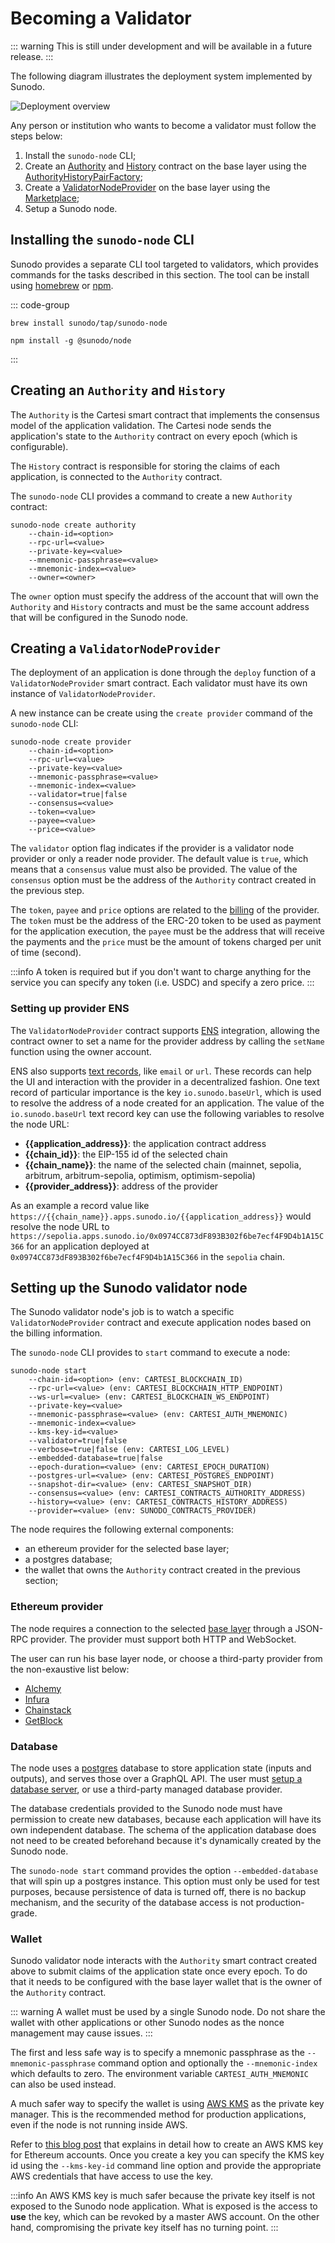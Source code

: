 # Becoming a Validator

::: warning
This is still under development and will be available in a future release.
:::

The following diagram illustrates the deployment system implemented by Sunodo.

![Deployment overview](./deploy-overview.png)

Any person or institution who wants to become a validator must follow the steps below:

1. Install the `sunodo-node` CLI;
2. Create an [Authority](https://github.com/cartesi/rollups-contracts/blob/v1.2.0/onchain/rollups/contracts/consensus/authority/Authority.sol) and [History](https://github.com/cartesi/rollups-contracts/blob/v1.2.0/onchain/rollups/contracts/history/History.sol) contract on the base layer using the [AuthorityHistoryPairFactory](https://github.com/cartesi/rollups-contracts/blob/v1.2.0/onchain/rollups/contracts/consensus/authority/AuthorityHistoryPairFactory.sol);
3. Create a [ValidatorNodeProvider](https://github.com/sunodo/sunodo/blob/%40sunodo/contracts%400.4.0/packages/contracts/contracts/provider/NodeProvider.sol) on the base layer using the [Marketplace](https://github.com/sunodo/sunodo/blob/%40sunodo/contracts%400.4.0/packages/contracts/contracts/marketplace/Marketplace.sol);
4. Setup a Sunodo node.

## Installing the `sunodo-node` CLI

Sunodo provides a separate CLI tool targeted to validators, which provides commands for the tasks described in this section. The tool can be install using [homebrew](https://brew.sh) or [npm](https://www.npmjs.com).

::: code-group

```shell [brew]
brew install sunodo/tap/sunodo-node
```

```shell [npm]
npm install -g @sunodo/node
```

:::

## Creating an `Authority` and `History`

The `Authority` is the Cartesi smart contract that implements the consensus model of the application validation. The Cartesi node sends the application's state to the `Authority` contract on every epoch (which is configurable).

The `History` contract is responsible for storing the claims of each application, is connected to the `Authority` contract.

The `sunodo-node` CLI provides a command to create a new `Authority` contract:

```shell
sunodo-node create authority
    --chain-id=<option>
    --rpc-url=<value>
    --private-key=<value>
    --mnemonic-passphrase=<value>
    --mnemonic-index=<value>
    --owner=<owner>
```

The `owner` option must specify the address of the account that will own the `Authority` and `History` contracts and must be the same account address that will be configured in the Sunodo node.

## Creating a `ValidatorNodeProvider`

The deployment of an application is done through the `deploy` function of a `ValidatorNodeProvider` smart contract. Each validator must have its own instance of `ValidatorNodeProvider`.

A new instance can be create using the `create provider` command of the `sunodo-node` CLI:

```shell
sunodo-node create provider
    --chain-id=<option>
    --rpc-url=<value>
    --private-key=<value>
    --mnemonic-passphrase=<value>
    --mnemonic-index=<value>
    --validator=true|false
    --consensus=<value>
    --token=<value>
    --payee=<value>
    --price=<value>
```

The `validator` option flag indicates if the provider is a validator node provider or only a reader node provider. The default value is `true`, which means that a `consensus` value must also be provided. The value of the `consensus` option must be the address of the `Authority` contract created in the previous step.

The `token`, `payee` and `price` options are related to the [billing](./billing) of the provider. The `token` must be the address of the ERC-20 token to be used as payment for the application execution, the `payee` must be the address that will receive the payments and the `price` must be the amount of tokens charged per unit of time (second).

:::info
A token is required but if you don't want to charge anything for the service you can specify any token (i.e. USDC) and specify a zero price.
:::

### Setting up provider ENS

The `ValidatorNodeProvider` contract supports [ENS](https://app.ens.domains) integration, allowing the contract owner to set a name for the provider address by calling the `setName` function using the owner account.

ENS also supports [text records](https://docs.ens.domains/ens-improvement-proposals/ensip-5-text-records), like `email` or `url`. These records can help the UI and interaction with the provider in a decentralized fashion. One text record of particular importance is the key `io.sunodo.baseUrl`, which is used to resolve the address of a node created for an application. The value of the `io.sunodo.baseUrl` text record key can use the following variables to resolve the node URL:

<!-- markdownlint-disable MD033 -->

-   <span v-pre>**{{application_address}}**</span>: the application contract address
-   <span v-pre>**{{chain_id}}**</span>: the EIP-155 id of the selected chain
-   <span v-pre>**{{chain_name}}**</span>: the name of the selected chain (mainnet, sepolia, arbitrum, arbitrum-sepolia, optimism, optimism-sepolia)
-   <span v-pre>**{{provider_address}}**</span>: address of the provider

As an example a record value like <span v-pre>`https://{{chain_name}}.apps.sunodo.io/{{application_address}}`</span> would resolve the node URL to `https://sepolia.apps.sunodo.io/0x0974CC873dF893B302f6be7ecf4F9D4b1A15C366` for an application deployed at `0x0974CC873dF893B302f6be7ecf4F9D4b1A15C366` in the `sepolia` chain.

<!-- markdownlint-enable MD033 -->

## Setting up the Sunodo validator node

The Sunodo validator node's job is to watch a specific `ValidatorNodeProvider` contract and execute application nodes based on the billing information.

The `sunodo-node` CLI provides to `start` command to execute a node:

```shell
sunodo-node start
    --chain-id=<option> (env: CARTESI_BLOCKCHAIN_ID)
    --rpc-url=<value> (env: CARTESI_BLOCKCHAIN_HTTP_ENDPOINT)
    --ws-url=<value> (env: CARTESI_BLOCKCHAIN_WS_ENDPOINT)
    --private-key=<value>
    --mnemonic-passphrase=<value> (env: CARTESI_AUTH_MNEMONIC)
    --mnemonic-index=<value>
    --kms-key-id=<value>
    --validator=true|false
    --verbose=true|false (env: CARTESI_LOG_LEVEL)
    --embedded-database=true|false
    --epoch-duration=<value> (env: CARTESI_EPOCH_DURATION)
    --postgres-url=<value> (env: CARTESI_POSTGRES_ENDPOINT)
    --snapshot-dir=<value> (env: CARTESI_SNAPSHOT_DIR)
    --consensus=<value> (env: CARTESI_CONTRACTS_AUTHORITY_ADDRESS)
    --history=<value> (env: CARTESI_CONTRACTS_HISTORY_ADDRESS)
    --provider=<value> (env: SUNODO_CONTRACTS_PROVIDER)
```

The node requires the following external components:

-   an ethereum provider for the selected base layer;
-   a postgres database;
-   the wallet that owns the `Authority` contract created in the previous section;

### Ethereum provider

The node requires a connection to the selected [base layer](./supported-networks.md) through a JSON-RPC provider.
The provider must support both HTTP and WebSocket.

The user can run his base layer node, or choose a third-party provider from the non-exaustive list below:

-   [Alchemy](http://alchemy.com)
-   [Infura](https://infura.io)
-   [Chainstack](http://chainstack.com)
-   [GetBlock](https://getblock.io)

### Database

The node uses a [postgres](http://postgresql.org) database to store application state (inputs and outputs), and serves those over a GraphQL API. The user must [setup a database server](https://www.postgresql.org/download/), or use a third-party managed database provider.

The database credentials provided to the Sunodo node must have permission to create new databases, because each application will have its own independent database. The schema of the application database does not need to be created beforehand because it's dynamically created by the Sunodo node.

The `sunodo-node start` command provides the option `--embedded-database` that will spin up a postgres instance. This option must only be used for test purposes, because persistence of data is turned off, there is no backup mechanism, and the security of the database access is not production-grade.

### Wallet

Sunodo validator node interacts with the `Authority` smart contract created above to submit claims of the application state once every epoch. To do that it needs to be configured with the base layer wallet that is the owner of the `Authority` contract.

::: warning
A wallet must be used by a single Sunodo node. Do not share the wallet with other applications or other Sunodo nodes as the nonce management may cause issues.
:::

The first and less safe way is to specify a mnemonic passphrase as the `--mnemonic-passphrase` command option and optionally the `--mnemonic-index` which defaults to zero. The environment variable `CARTESI_AUTH_MNEMONIC` can also be used instead.

A much safer way to specify the wallet is using [AWS KMS](https://docs.aws.amazon.com/kms/) as the private key manager. This is the recommended method for production applications, even if the node is not running inside AWS.

Refer to [this blog post](https://aws.amazon.com/blogs/database/part1-use-aws-kms-to-securely-manage-ethereum-accounts/) that explains in detail how to create an AWS KMS key for Ethereum accounts. Once you create a key you can specify the KMS key id using the `--kms-key-id` command line option and provide the appropriate AWS credentials that have access to use the key.

:::info
An AWS KMS key is much safer because the private key itself is not exposed to the Sunodo node application. What is exposed is the access to **use** the key, which can be revoked by a master AWS account. On the other hand, compromising the private key itself has no turning point.
:::
